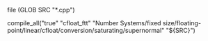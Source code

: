 file (GLOB SRC "*.cpp")

compile_all("true" "cfloat_ftt" "Number Systems/fixed size/floating-point/linear/cfloat/conversion/saturating/supernormal" "${SRC}")
